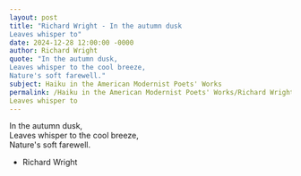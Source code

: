 ```yaml
---
layout: post
title: "Richard Wright - In the autumn dusk  
Leaves whisper to"
date: 2024-12-28 12:00:00 -0000
author: Richard Wright
quote: "In the autumn dusk,  
Leaves whisper to the cool breeze,  
Nature's soft farewell."
subject: Haiku in the American Modernist Poets' Works
permalink: /Haiku in the American Modernist Poets' Works/Richard Wright/Richard Wright - In the autumn dusk  
Leaves whisper to
---
```


In the autumn dusk,  
Leaves whisper to the cool breeze,  
Nature's soft farewell.

- Richard Wright
